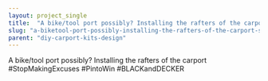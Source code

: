 ```yaml
---
layout: project_single
title:  "A bike/tool port possibly? Installing the rafters of the carport #StopMakingExcuses #PintoWin #BLACKandDECKER"
slug: "a-biketool-port-possibly-installing-the-rafters-of-the-carport-stopmakingexcuses-pintowin-blackanddecker"
parent: "diy-carport-kits-design"
---
```

A bike/tool port possibly? Installing the rafters of the carport #StopMakingExcuses #PintoWin #BLACKandDECKER